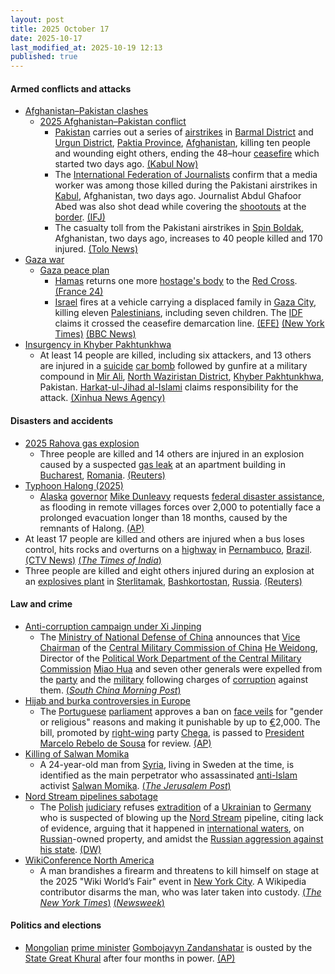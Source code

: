 ```yaml
---
layout: post
title: 2025 October 17
date: 2025-10-17
last_modified_at: 2025-10-19 12:13
published: true
---
```



#### Armed conflicts and attacks

* [Afghanistan–Pakistan clashes](https://en.wikipedia.org/wiki/Afghanistan%E2%80%93Pakistan_clashes_%282024%E2%80%93present%29 "Afghanistan–Pakistan clashes (2024–present)")
  * [2025 Afghanistan–Pakistan conflict](https://en.wikipedia.org/wiki/2025_Afghanistan%E2%80%93Pakistan_conflict "2025 Afghanistan–Pakistan conflict")
    * [Pakistan](https://en.wikipedia.org/wiki/Pakistan "Pakistan") carries out a series of [airstrikes](https://en.wikipedia.org/wiki/Airstrikes "Airstrikes") in [Barmal District](https://en.wikipedia.org/wiki/Barmal_District "Barmal District") and [Urgun District](https://en.wikipedia.org/wiki/Urgun_District "Urgun District"), [Paktia Province](https://en.wikipedia.org/wiki/Paktia_Province "Paktia Province"), [Afghanistan](https://en.wikipedia.org/wiki/Afghanistan "Afghanistan"), killing ten people and wounding eight others, ending the 48–hour [ceasefire](https://en.wikipedia.org/wiki/Ceasefire "Ceasefire") which started two days ago. [(Kabul Now)](https://kabulnow.com/2025/10/pakistan-airstrikes-kill-10-in-eastern-afghanistan-taliban-says-ceasefire-broken/?tztc=1)
    * The [International Federation of Journalists](https://en.wikipedia.org/wiki/International_Federation_of_Journalists "International Federation of Journalists") confirm that a media worker was among those killed during the Pakistani airstrikes in [Kabul](https://en.wikipedia.org/wiki/Kabul "Kabul"), Afghanistan, two days ago. Journalist Abdul Ghafoor Abed was also shot dead while covering the [shootouts](https://en.wikipedia.org/wiki/Shootout "Shootout") at the [border](https://en.wikipedia.org/wiki/Durand_Line "Durand Line"). [(IFJ)](https://www.ifj.org/media-centre/news/detail/category/press-releases/article/afghanistan-second-journalist-killed-in-afghanistan-in-two-days)
    * The casualty toll from the Pakistani airstrikes in [Spin Boldak](https://en.wikipedia.org/wiki/Spin_Boldak "Spin Boldak"), Afghanistan, two days ago, increases to 40 people killed and 170 injured. [(Tolo News)](https://tolonews.com/afghanistan-196176)
* [Gaza war](https://en.wikipedia.org/wiki/Gaza_war "Gaza war")
  * [Gaza peace plan](https://en.wikipedia.org/wiki/Gaza_peace_plan "Gaza peace plan")
    * [Hamas](https://en.wikipedia.org/wiki/Hamas "Hamas") returns one more [hostage's body](https://en.wikipedia.org/wiki/Gaza_hostage_crisis "Gaza hostage crisis") to the [Red Cross](https://en.wikipedia.org/wiki/Red_Cross "Red Cross"). [(France 24)](https://www.france24.com/en/middle-east/20251017-turkey-recover-hostages-gaza-trump-hamas)
    * [Israel](https://en.wikipedia.org/wiki/Israel "Israel") fires at a vehicle carrying a displaced family in [Gaza City](https://en.wikipedia.org/wiki/Gaza_City "Gaza City"), killing eleven [Palestinians](https://en.wikipedia.org/wiki/Palestinians "Palestinians"), including seven children. The [IDF](https://en.wikipedia.org/wiki/IDF "IDF") claims it crossed the ceasefire demarcation line. [(EFE)](https://efe.com/en/latest-news/2025-10-18/11-dead-including-children-in-israeli-strike-on-gaza-family-minibus/) [(New York Times)](https://www.nytimes.com/2025/10/18/world/middleeast/israel-military-gaza-strike-cease-fire.html) [(BBC News)](https://www.bbc.com/news/articles/cpv1nk7dy4yo)
* [Insurgency in Khyber Pakhtunkhwa](https://en.wikipedia.org/wiki/Insurgency_in_Khyber_Pakhtunkhwa "Insurgency in Khyber Pakhtunkhwa")
  * At least 14 people are killed, including six attackers, and 13 others are injured in a [suicide](https://en.wikipedia.org/wiki/Suicide_attack "Suicide attack") [car bomb](https://en.wikipedia.org/wiki/Car_bomb "Car bomb") followed by gunfire at a military compound in [Mir Ali](https://en.wikipedia.org/wiki/Mir_Ali%2C_Pakistan "Mir Ali, Pakistan"), [North Waziristan District](https://en.wikipedia.org/wiki/North_Waziristan_District "North Waziristan District"), [Khyber Pakhtunkhwa](https://en.wikipedia.org/wiki/Khyber_Pakhtunkhwa "Khyber Pakhtunkhwa"), Pakistan. [Harkat-ul-Jihad al-Islami](https://en.wikipedia.org/wiki/Harkat-ul-Jihad_al-Islami "Harkat-ul-Jihad al-Islami") claims responsibility for the attack. [(Xinhua News Agency)](https://english.news.cn/asiapacific/20251017/0260a5562cf343a29b4ff1e296c682d7/c.html)

#### Disasters and accidents

* [2025 Rahova gas explosion](https://en.wikipedia.org/wiki/2025_Rahova_gas_explosion "2025 Rahova gas explosion")
  * Three people are killed and 14 others are injured in an explosion caused by a suspected [gas leak](https://en.wikipedia.org/wiki/Gas_leak "Gas leak") at an apartment building in [Bucharest](https://en.wikipedia.org/wiki/Bucharest "Bucharest"), [Romania](https://en.wikipedia.org/wiki/Romania "Romania"). [(Reuters)](https://www.reuters.com/world/two-killed-bucharest-after-explosion-apartment-block-2025-10-17/)
* [Typhoon Halong (2025)](https://en.wikipedia.org/wiki/Typhoon_Halong_%282025%29 "Typhoon Halong (2025)")
  * [Alaska](https://en.wikipedia.org/wiki/Alaska "Alaska") [governor](https://en.wikipedia.org/wiki/Governor_of_Alaska "Governor of Alaska") [Mike Dunleavy](https://en.wikipedia.org/wiki/Mike_Dunleavy_%28politician%29 "Mike Dunleavy (politician)") requests [federal disaster assistance](https://en.wikipedia.org/wiki/FEMA "FEMA"), as flooding in remote villages forces over 2,000 to potentially face a prolonged evacuation longer than 18 months, caused by the remnants of Halong. [(AP)](https://apnews.com/article/alaska-typhoon-flooding-7e6e6b72c5587c3a00b82982ffab56bd)
* At least 17 people are killed and others are injured when a bus loses control, hits rocks and overturns on a [highway](https://en.wikipedia.org/wiki/Highway "Highway") in [Pernambuco](https://en.wikipedia.org/wiki/Pernambuco "Pernambuco"), [Brazil](https://en.wikipedia.org/wiki/Brazil "Brazil"). [(CTV News)](https://www.ctvnews.ca/world/article/passenger-bus-crash-in-northeastern-brazil-leaves-17-dead/) [(*The Times of India*)](https://www.indiatoday.in/world/story/15-killed-after-bus-loses-control-hits-rock-and-overturns-in-brazil-2805274-2025-10-18?utm_source=recengine&utm_medium=web&referral=yes&utm_content=footerstrip-4&t_source=recengine&t_medium=web&t_content=footerstrip-4&t_psl=True)
* Three people are killed and eight others injured during an explosion at an [explosives plant](https://en.wikipedia.org/wiki/Munitions_factory "Munitions factory") in [Sterlitamak](https://en.wikipedia.org/wiki/Sterlitamak "Sterlitamak"), [Bashkortostan](https://en.wikipedia.org/wiki/Bashkortostan "Bashkortostan"), [Russia](https://en.wikipedia.org/wiki/Russia "Russia"). [(Reuters)](https://www.reuters.com/world/blast-explosives-plant-russias-bashkortostan-kills-three-people-governor-says-2025-10-18/)

#### Law and crime

* [Anti-corruption campaign under Xi Jinping](https://en.wikipedia.org/wiki/Anti-corruption_campaign_under_Xi_Jinping "Anti-corruption campaign under Xi Jinping")
  * The [Ministry of National Defense of China](https://en.wikipedia.org/wiki/Ministry_of_National_Defense_%28China%29 "Ministry of National Defense (China)") announces that [Vice Chairman](https://en.wikipedia.org/wiki/Vice_Chairman_of_the_Central_Military_Commission "Vice Chairman of the Central Military Commission") of the [Central Military Commission of China](https://en.wikipedia.org/wiki/Central_Military_Commission_of_China "Central Military Commission of China") [He Weidong](https://en.wikipedia.org/wiki/He_Weidong "He Weidong"), Director of the [Political Work Department of the Central Military Commission](https://en.wikipedia.org/wiki/Political_Work_Department_of_the_Central_Military_Commission "Political Work Department of the Central Military Commission") [Miao Hua](https://en.wikipedia.org/wiki/Miao_Hua "Miao Hua") and seven other generals were expelled from the [party](https://en.wikipedia.org/wiki/Chinese_Communist_Party "Chinese Communist Party") and the [military](https://en.wikipedia.org/wiki/People%27s_Liberation_Army "People's Liberation Army") following charges of [corruption](https://en.wikipedia.org/wiki/Corruption_in_China "Corruption in China") against them. [(*South China Morning Post*)](https://www.scmp.com/news/china/military/article/3329429/chinas-no-2-general-he-weidong-expelled-communist-party)
* [Hijab and burka controversies in Europe](https://en.wikipedia.org/wiki/Hijab_and_burka_controversies_in_Europe "Hijab and burka controversies in Europe")
  * The [Portuguese](https://en.wikipedia.org/wiki/Portugal "Portugal") [parliament](https://en.wikipedia.org/wiki/Assembly_of_the_Republic_%28Portugal%29 "Assembly of the Republic (Portugal)") approves a ban on [face veils](https://en.wikipedia.org/wiki/Veil "Veil") for "gender or religious" reasons and making it punishable by up to [€](https://en.wikipedia.org/wiki/Euro "Euro")2,000. The bill, promoted by [right-wing](https://en.wikipedia.org/wiki/Right-wing "Right-wing") party [Chega](https://en.wikipedia.org/wiki/Chega "Chega"), is passed to [President](https://en.wikipedia.org/wiki/President_of_Portugal "President of Portugal") [Marcelo Rebelo de Sousa](https://en.wikipedia.org/wiki/Marcelo_Rebelo_de_Sousa "Marcelo Rebelo de Sousa") for review. [(AP)](https://apnews.com/article/muslim-face-covering-veils-europe-right-0a1828738d595a71b7bb662e608e1766)
* [Killing of Salwan Momika](https://en.wikipedia.org/wiki/Killing_of_Salwan_Momika "Killing of Salwan Momika")
  * A 24-year-old man from [Syria](https://en.wikipedia.org/wiki/Syria "Syria"), living in Sweden at the time, is identified as the main perpetrator who assassinated [anti-Islam](https://en.wikipedia.org/wiki/Criticism_of_Islam "Criticism of Islam") activist [Salwan Momika](https://en.wikipedia.org/wiki/Salwan_Momika "Salwan Momika"). [(*The Jerusalem Post*)](https://www.jpost.com/international/article-870620)
* [Nord Stream pipelines sabotage](https://en.wikipedia.org/wiki/Nord_Stream_pipelines_sabotage "Nord Stream pipelines sabotage")
  * The [Polish](https://en.wikipedia.org/wiki/Poland "Poland") [judiciary](https://en.wikipedia.org/wiki/Judiciary_of_Poland "Judiciary of Poland") refuses [extradition](https://en.wikipedia.org/wiki/Extradition "Extradition") of a [Ukrainian](https://en.wikipedia.org/wiki/Ukrainians "Ukrainians") to [Germany](https://en.wikipedia.org/wiki/Germany "Germany") who is suspected of blowing up the [Nord Stream](https://en.wikipedia.org/wiki/Nord_Stream "Nord Stream") pipeline, citing lack of evidence, arguing that it happened in [international waters](https://en.wikipedia.org/wiki/International_waters "International waters"), on [Russian](https://en.wikipedia.org/wiki/Russia "Russia")-owned property, and amidst the [Russian aggression against his state](https://en.wikipedia.org/wiki/Russo-Ukrainian_war_%282022%E2%80%93present%29 "Russo-Ukrainian war (2022–present)"). [(DW)](https://www.dw.com/en/nord-stream-poland-blocks-extradition-of-suspect-to-germany/a-74395861)
* [WikiConference North America](https://en.wikipedia.org/wiki/WikiConference_North_America "WikiConference North America")
  * A man brandishes a firearm and threatens to kill himself on stage at the 2025 "Wiki World’s Fair" event in [New York City](https://en.wikipedia.org/wiki/New_York_City "New York City"). A Wikipedia contributor disarms the man, who was later taken into custody. [(*The New York Times*)](https://www.nytimes.com/2025/10/17/nyregion/wikipedia-conference-gunman.html) [(*Newsweek*)](https://www.newsweek.com/nyc-wikipedia-conference-gun-threat-arrest-10897284)

#### Politics and elections

* [Mongolian](https://en.wikipedia.org/wiki/Mongolia "Mongolia") [prime minister](https://en.wikipedia.org/wiki/Prime_Minister_of_Mongolia "Prime Minister of Mongolia") [Gombojavyn Zandanshatar](https://en.wikipedia.org/wiki/Gombojavyn_Zandanshatar "Gombojavyn Zandanshatar") is ousted by the [State Great Khural](https://en.wikipedia.org/wiki/State_Great_Khural "State Great Khural") after four months in power. [(AP)](https://apnews.com/article/mongolia-prime-minister-zandanshatar-dismissed-3ec6b5fc3c8735d6a0a167aced81ba03)
